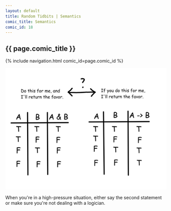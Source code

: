 ```yaml
---
layout: default
title: Random Tidbits | Semantics
comic_title: Semantics
comic_id: 18
---
```


## {{ page.comic_title }}

{% include navigation.html comic_id=page.comic_id %}

![](/assets/images/18.png)

When you're in a high-pressure situation, either say the second statement or make sure you're not dealing with a logician.
